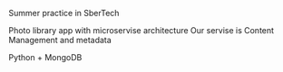 Summer practice in SberTech

Photo library app with microservise architecture
Our servise is Content Management and metadata

Python + MongoDB
